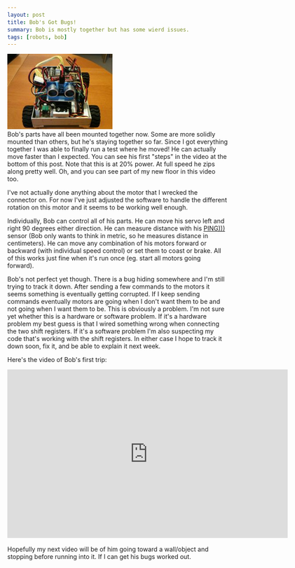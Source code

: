 ```yaml
---
layout: post
title: Bob's Got Bugs!
summary: Bob is mostly together but has some wierd issues.
tags: [robots, bob]
---
```


<div class="floatyimg"><img src="/images/bob_asof_20100616.jpg" title="Bob as of 2010-06-16" alt="Bob as of 2010-06-16" /></div>
Bob's parts have all been mounted together now.  Some are more solidly mounted than others, but he's staying together so far.  Since I got everything together I was able to finally run a test where he moved!  He can actually move faster than I expected.  You can see his first "steps" in the video at the bottom of this post.  Note that this is at 20% power.  At full speed he zips along pretty well.  Oh, and you can see part of my new floor in this video too.

I've not actually done anything about the motor that I wrecked the connector on.  For now I've just adjusted the software to handle the different rotation on this motor and it seems to be working well enough.

Individually, Bob can control all of his parts.  He can move his servo left and right 90 degrees either direction.  He can measure distance with his [PING)))](http://www.parallax.com/tabid/768/ProductID/92/Default.aspx) sensor (Bob only wants to think in metric, so he measures distance in centimeters).  He can move any combination of his motors forward or backward (with individual speed control) or set them to coast or brake.  All of this works just fine when it's run once (eg. start all motors going forward).

Bob's not perfect yet though.  There is a bug hiding somewhere and I'm still trying to track it down.  After sending a few commands to the motors it seems something is eventually getting corrupted.  If I keep sending commands eventually motors are going when I don't want them to be and not going when I want them to be.  This is obviously a problem.  I'm not sure yet whether this is a hardware or software problem.  If it's a hardware problem my best guess is that I wired something wrong when connecting the two shift registers.  If it's a software problem I'm also suspecting my code that's working with the shift registers.  In either case I hope to track it down soon, fix it, and be able to explain it next week.

Here's the video of Bob's first trip:

<object width="640" height="385"><param name="movie" value="http://www.youtube.com/v/mJioT1xdKrE&hl=en_US&fs=1&"></param><param name="allowFullScreen" value="true"></param><param name="allowscriptaccess" value="always"></param><embed src="http://www.youtube.com/v/mJioT1xdKrE&hl=en_US&fs=1&" type="application/x-shockwave-flash" allowscriptaccess="always" allowfullscreen="true" width="640" height="385"></embed></object>

Hopefully my next video will be of him going toward a wall/object and stopping before running into it.  If I can get his bugs worked out.
